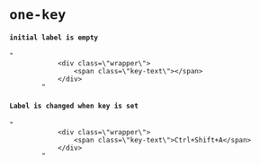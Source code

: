 # `one-key`

#### `initial label is empty`

```
"
            <div class=\"wrapper\">
                <span class=\"key-text\"></span>
            </div>
        "
```

#### `Label is changed when key is set`

```
"
            <div class=\"wrapper\">
                <span class=\"key-text\">Ctrl+Shift+A</span>
            </div>
        "
```

